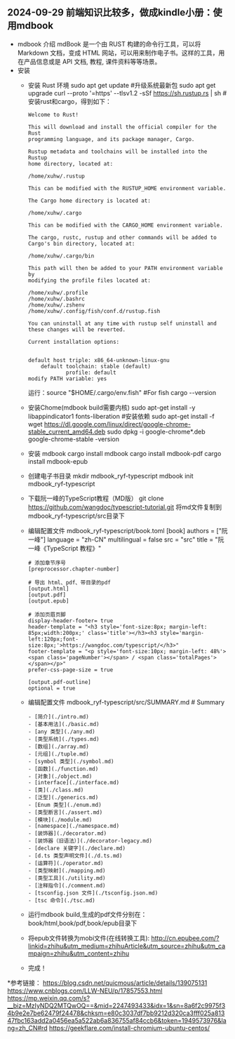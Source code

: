 ## 2024-09-29 前端知识比较多，做成kindle小册：使用mdbook
* mdbook 介绍
  mdBook 是一个由 RUST 构建的命令行工具，可以将 Markdown 文档，变成 HTML 网站，可以用来制作电子书。这样的工具，用在产品信息或是 API 文档, 教程, 课件资料等等场景。
* 安装
  * 安装 Rust 环境
    sudo apt get update #升级系统最新包
    sudo apt get upgrade
    curl --proto '=https' --tlsv1.2 -sSf https://sh.rustup.rs | sh #安装rust和cargo，得到如下：

        Welcome to Rust!

        This will download and install the official compiler for the Rust
        programming language, and its package manager, Cargo.

        Rustup metadata and toolchains will be installed into the Rustup
        home directory, located at:

        /home/xuhw/.rustup
                                                                                                    This can be modified with the RUSTUP_HOME environment variable.

        The Cargo home directory is located at:

        /home/xuhw/.cargo

        This can be modified with the CARGO_HOME environment variable.

        The cargo, rustc, rustup and other commands will be added to
        Cargo's bin directory, located at:

        /home/xuhw/.cargo/bin

        This path will then be added to your PATH environment variable by
        modifying the profile files located at:

        /home/xuhw/.profile
        /home/xuhw/.bashrc
        /home/xuhw/.zshenv
        /home/xuhw/.config/fish/conf.d/rustup.fish

        You can uninstall at any time with rustup self uninstall and
        these changes will be reverted.

        Current installation options:


        default host triple: x86_64-unknown-linux-gnu
            default toolchain: stable (default)
                    profile: default
        modify PATH variable: yes
    运行：source "$HOME/.cargo/env.fish"  #For fish
         cargo --version
  * 安装Chome(mdbook build需要内核)
        sudo apt-get install -y libappindicator1 fonts-liberation #安装依赖
        sudo apt-get install -f
        wget https://dl.google.com/linux/direct/google-chrome-stable_current_amd64.deb
        sudo dpkg -i google-chrome*.deb
        google-chrome-stable -version
  * 安装 mdbook
    cargo install mdbook
    cargo install mdbook-pdf
    cargo install mdbook-epub
  * 创建电子书目录
    mkdir  mdbook_ryf-typescript
    mdbook init  mdbook_ryf-typescript
  * 下载阮一峰的TypeScript教程（MD版）
    git clone https://github.com/wangdoc/typescript-tutorial.git
    将md文件复制到mdbook_ryf-typescript/src目录下
  * 编辑配置文件 mdbook_ryf-typescript/book.toml
        [book]
        authors = ["阮一峰"]
        language = "zh-CN"
        multilingual = false
        src = "src"
        title = "阮一峰《TypeScript 教程》"

        # 添加章节序号
        [preprocessor.chapter-number]

        # 导出 html、pdf、带目录的pdf
        [output.html]
        [output.pdf]
        [output.epub]

        # 添加页眉页脚
        display-header-footer= true
        header-template = "<h3 style='font-size:8px; margin-left: 85px;width:200px;' class='title'></h3><h3 style='margin-left:120px;font-size:8px;'>https://wangdoc.com/typescript/</h3>"
        footer-template = "<p style='font-size:10px; margin-left: 48%'><span class='pageNumber'></span> / <span class='totalPages'></span></p>"
        prefer-css-page-size = true

        [output.pdf-outline]
        optional = true
  * 编辑配置文件 mdbook_ryf-typescript/src/SUMMARY.md
        # Summary

        - [简介](./intro.md)
        - [基本用法](./basic.md)
        - [any 类型](./any.md)
        - [类型系统](./types.md)
        - [数组](./array.md)
        - [元组](./tuple.md)
        - [symbol 类型](./symbol.md)
        - [函数](./function.md)
        - [对象](./object.md)
        - [interface](./interface.md)
        - [类](./class.md)
        - [泛型](./generics.md)
        - [Enum 类型](./enum.md)
        - [类型断言](./assert.md)
        - [模块](./module.md)
        - [namespace](./namespace.md)
        - [装饰器](./decorator.md)
        - [装饰器（旧语法）](./decorator-legacy.md)
        - [declare 关键字](./declare.md)
        - [d.ts 类型声明文件](./d.ts.md)
        - [运算符](./operator.md)
        - [类型映射](./mapping.md)
        - [类型工具](./utility.md)
        - [注释指令](./comment.md)
        - [tsconfig.json 文件](./tsconfig.json.md)
        - [tsc 命令](./tsc.md)

  * 运行mdbook build,生成的pdf文件分别在： book/html,book/pdf,book/epub目录下
  * 将epub文件转换为mobi文件(在线转换工具):
        http://cn.epubee.com/?linkid=zhihu&utm_medium=zhihuArticle&utm_source=zhihu&utm_campaign=zhihu&utm_content=zhihu

  * 完成！

*参考链接：
    https://blog.csdn.net/quicmous/article/details/139075131
    https://www.cnblogs.com/LLW-NEU/p/17857553.html
    https://mp.weixin.qq.com/s?__biz=MzIyNDQ2MTQwOQ==&mid=2247493433&idx=1&sn=8a6f2c9975f34b9e2e7be62479f24478&chksm=e80c3037df7bb9212d320ca3fff025a81347fbc163add2a0456ea5a522ab6a836755af84ccb6&token=1949573976&lang=zh_CN#rd
    https://geekflare.com/install-chromium-ubuntu-centos/


